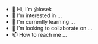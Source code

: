 - 👋 Hi, I’m @losek
- 👀 I’m interested in ...
- 🌱 I’m currently learning ...
- 💞️ I’m looking to collaborate on ...
- 📫 How to reach me ...

<!---
losek/losek is a ✨ special ✨ repository because its `README.md` (this file) appears on your GitHub profile.
You can click the Preview link to take a look at your changes.
--->
